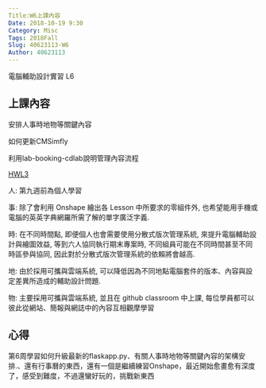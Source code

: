 ```yaml
---
Title:W6上課內容
Date: 2018-10-19 9:30
Category: Misc
Tags: 2018Fall
Slug: 40623113-W6
Author: 40623113
---
```


電腦輔助設計實習 L6

<!-- PELICAN_END_SUMMARY -->

上課內容
----

安排人事時地物等關鍵內容

如何更新CMSimfly

利用lab-booking-cdlab說明管理內容流程

[HWL3](https://youtu.be/gATBE8LapKI)

人: 第九週前為個人學習 

事: 除了會利用 Onshape 繪出各 Lesson 中所要求的零組件外, 也希望能用手機或電腦的英英字典網羅所需了解的單字廣泛字義.

時: 在不同時間點, 即便個人也會需要使用分散式版次管理系統, 來提升電腦輔助設計與繪圖效益, 等到六人協同執行期末專案時, 不同組員可能在不同時間甚至不同時區參與協同, 因此對於分散式版次管理系統的依賴將會越高.

地: 由於採用可攜與雲端系統, 可以降低因為不同地點電腦套件的版本、內容與設定差異所造成的輔助設計問題.

物: 主要採用可攜與雲端系統, 並且在 github classroom 中上課, 每位學員都可以彼此從網站、簡報與網誌中的內容互相觀摩學習


心得
----

第6周學習如何升級最新的flaskapp.py、有關人事時地物等關鍵內容的架構安排.、還有行事曆的東西，還有一個是繼續練習Onshape，最近開始愈畫愈有深度了，感受到難度，不過還蠻好玩的，挑戰新東西




